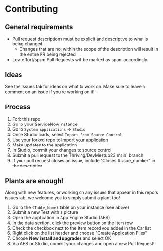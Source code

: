# Contributing

## General requirements

- Pull request descriptions must be explicit and descriptive to what is being changed.
  - Changes that are not within the scope of the description will result in the entire PR being rejected
- Low effort/spam Pull Requests will be marked as spam accordingly.

## Ideas

See the Issues tab for ideas on what to work on. Make sure to leave a comment on an issue if you're working on it!

## Process

1. Fork this repo
2. Go to your ServiceNow instance
3. Go to `System Applications` => `Studio`
4. Once Studio loads, select `Import From Source Control`
5. Use your forked repo to [Import your application](https://developer.servicenow.com/dev.do#!/learn/learning-plans/quebec/new_to_servicenow/app_store_learnv2_devenvironment_quebec_importing_an_application_from_source_control)
6. Make updates to the application
7. In Studio, commit your changes to source control
8. Submit a pull request to the Thriving/DevMeetup23 main` branch
9. If your pull request closes an issue, include "Closes #issue_number" in the description

## Plants are enough!

Along with new features, or working on any issues that appear in this repo's issues tab, we welcome you to simply submit a plant too!

1. Go to the `{Table_Name}` table on your instance (see above)
2. Submit a new Test with a picture
3. Open the application in App Engine Studio (AES)
4. In the data section, click the preview button on the Item row
5. Check the checkbox next to the Item record you added in the Car list
6. Right click on the list header and choose "Create Application Files"
7. Choose **New install and upgrades** and select OK
8. Via AES or Studio, commit your changes and open a new Pull Request!
